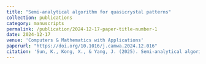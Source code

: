 ```yaml
---
title: "Semi-analytical algorithm for quasicrystal patterns"
collection: publications
category: manuscripts
permalink: /publication/2024-12-17-paper-title-number-1
date: 2024-12-17
venue: 'Computers & Mathematics with Applications'
paperurl: "https://doi.org/10.1016/j.camwa.2024.12.016"
citation: 'Sun, K., Kong, X., & Yang, J. (2025). Semi-analytical algorithm for quasicrystal patterns. Computers & Mathematics with Applications, 180, 130-143.'
---
```

